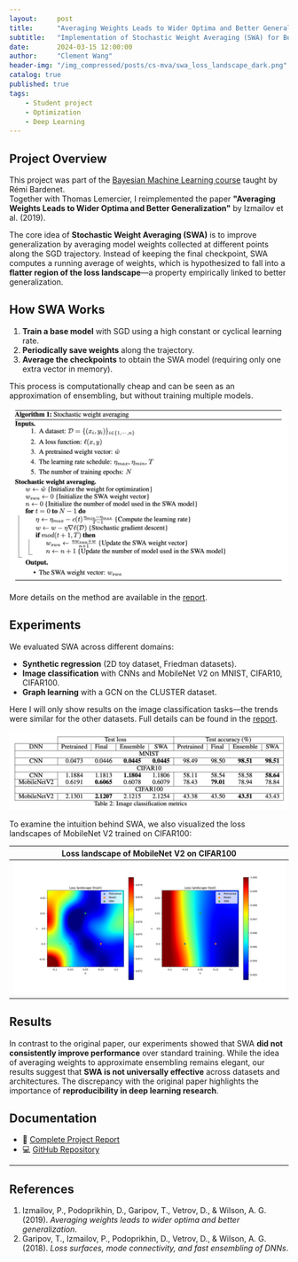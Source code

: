 ```yaml
---
layout:     post
title:      "Averaging Weights Leads to Wider Optima and Better Generalization"
subtitle:   "Implementation of Stochastic Weight Averaging (SWA) for Better Generalization"
date:       2024-03-15 12:00:00
author:     "Clement Wang"
header-img: "/img_compressed/posts/cs-mva/swa_loss_landscape_dark.png"
catalog: true
published: true
tags:
    - Student project
    - Optimization
    - Deep Learning
---
```


## Project Overview

This project was part of the [Bayesian Machine Learning course](https://github.com/rbardenet/bml-course) taught by Rémi Bardenet.  
Together with Thomas Lemercier, I reimplemented the paper **"Averaging Weights Leads to Wider Optima and Better Generalization"** by Izmailov et al. (2019).  

The core idea of **Stochastic Weight Averaging (SWA)** is to improve generalization by averaging model weights collected at different points along the SGD trajectory. Instead of keeping the final checkpoint, SWA computes a running average of weights, which is hypothesized to fall into a **flatter region of the loss landscape**—a property empirically linked to better generalization.  


## How SWA Works

1. **Train a base model** with SGD using a high constant or cyclical learning rate.  
2. **Periodically save weights** along the trajectory.  
3. **Average the checkpoints** to obtain the SWA model (requiring only one extra vector in memory).  

This process is computationally cheap and can be seen as an approximation of ensembling, but without training multiple models.  

![SWA algorithm](/img_compressed/posts/cs-mva/swa_algo.png)

More details on the method are available in the [report](https://raw.githubusercontent.com/clementw168/BayesianML-SWA/main/BayesianML_Report.pdf).  


## Experiments

We evaluated SWA across different domains:  

- **Synthetic regression** (2D toy dataset, Friedman datasets).  
- **Image classification** with CNNs and MobileNet V2 on MNIST, CIFAR10, CIFAR100.  
- **Graph learning** with a GCN on the CLUSTER dataset.  

Here I will only show results on the image classification tasks—the trends were similar for the other datasets. Full details can be found in the [report](https://raw.githubusercontent.com/clementw168/BayesianML-SWA/main/BayesianML_Report.pdf).  

![Results on image classification](/img_compressed/posts/cs-mva/swa_image.png)

To examine the intuition behind SWA, we also visualized the loss landscapes of MobileNet V2 trained on CIFAR100:  

| Loss landscape of MobileNet V2 on CIFAR100 |
|:------------------------------------------:|
| ![Visualization](/img_compressed/posts/cs-mva/swa_loss_landscape.png) |


## Results

In contrast to the original paper, our experiments showed that SWA **did not consistently improve performance** over standard training. While the idea of averaging weights to approximate ensembling remains elegant, our results suggest that **SWA is not universally effective** across datasets and architectures. The discrepancy with the original paper highlights the importance of **reproducibility in deep learning research**.  


## Documentation

- 📄 [Complete Project Report](https://raw.githubusercontent.com/ThomasLEMERCIER/BayesianML-SWA/main/BayesianML_Report.pdf)  
- 💻 [GitHub Repository](https://github.com/ThomasLEMERCIER/BayesianML-SWA)  

---

## References

1. Izmailov, P., Podoprikhin, D., Garipov, T., Vetrov, D., & Wilson, A. G. (2019). *Averaging weights leads to wider optima and better generalization*.  
2. Garipov, T., Izmailov, P., Podoprikhin, D., Vetrov, D., & Wilson, A. G. (2018). *Loss surfaces, mode connectivity, and fast ensembling of DNNs*.  
